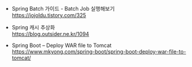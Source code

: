 * Spring Batch 가이드 - Batch Job 실행해보기 </br>
https://jojoldu.tistory.com/325</br>

* Spring 캐시 추상화 </br>
https://blog.outsider.ne.kr/1094</br>

* Spring Boot – Deploy WAR file to Tomcat </br>
https://www.mkyong.com/spring-boot/spring-boot-deploy-war-file-to-tomcat/ </br>
